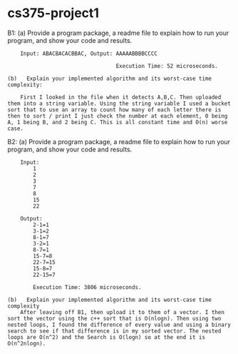 # cs375-project1

B1:
    (a)   Provide a program package, a readme file to explain how to run your program, and show your code and results.

        Input: ABACBACACBBAC, Output: AAAAABBBBCCCC

                                      Execution Time: 52 microseconds.
 
    (b)   Explain your implemented algorithm and its worst-case time complexity:

        First I looked in the file when it detects A,B,C. Then uploaded them into a string variable. Using the string variable I used a bucket sort that to use an array to count how many of each letter there is then to sort / print I just check the number at each element, 0 being A, 1 being B, and 2 being C. This is all constant time and O(n) worse case. 


B2: 
    (a)   Provide a program package, a readme file to explain how to run your program, and show your code and results.

        Input: 
            1
            2
            3
            7
            8
            15
            22

        Output: 
            2-1=1
            3-1=2
            8-1=7
            3-2=1
            8-7=1
            15-7=8
            22-7=15
            15-8=7
            22-15=7

            Execution Time: 3806 microseconds.

    (b)   Explain your implemented algorithm and its worst-case time complexity 
        After leaving off B1, then upload it to them of a vector. I then sort the vector using the c++ sort that is O(nlogn). Then using two nested loops, I found the difference of every value and using a binary search to see if that difference is in my sorted vector. The nested loops are O(n^2) and the Search is O(logn) so at the end it is O(n^2nlogn).